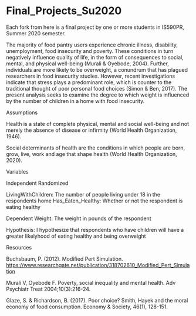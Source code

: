 # Final_Projects_Su2020
Each fork from here is a final project by one or more students in IS590PR, Summer 2020 semester.

The majority of food pantry users experience chronic illness, disability, unemployment, food insecurity and poverty. 
These conditions in turn negatively influence quality of life, in the form of consequences to social, mental, and 
physical well-being (Murali & Oyebode, 2004). Further, individuals are more likely to be overweight, a conundrum that 
has plagued researchers in food insecurity studies. However, recent investigations indicate that stress plays a 
predominant role, which is counter to the traditional thought of poor personal food choices (Simon & Ben, 2017). The 
present analysis seeks to examine the degree to which weight is influenced by the number of children in a home with 
food insecurity.

Assumptions

Health is a state of complete physical, mental and social well-being and not merely the absence of disease or infirmity (World Health Organization, 1946).

Social determinants of health are the conditions in which people are born, grow, live, work and age that shape health (World Health Organization, 2020).

Variables

Independent Randomized

LivingWithChildren: The number of people living under 18 in the respondents home
Has_Eaten_Healthy: Whether or not the respondent is eating healthy

Dependent
Weight: The weight in pounds of the respondent

Hypothesis: I hypothesize that respondents who have children will have a greater likelyhood of eating healthy and being overweight

Resources

Buchsbaum, P. (2012). Modified Pert Simulation. https://www.researchgate.net/publication/318702610_Modified_Pert_Simulation

Murali V, Oyebode F. Poverty, social inequality and mental health. Adv Psychiatr Treat 2004;10(3):216-24.

Glaze, S. & Richardson, B. (2017). Poor choice? Smith, Hayek and the moral economy of food consumption. 
Economy & Society, 46(1), 128-151.





